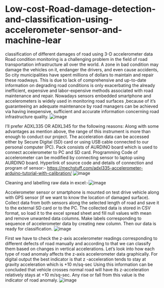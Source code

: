 # Low-cost-Road-damage-detection-and-classification-using-accelerometer-sensor-and-machine-lear
classification of different damages of road using 3-D accelerometer data
  Road condition monitoring is a challenging problem in the field of road transportation infrastructure all over the world.
 A zone in bad condition may damage the vehicles on it, endanger the drivers, and even cause accidents, So city municipalities have spent millions of dollars to maintain and repair these roadways. 
 This is due to lack of comprehensive and up-to-date information on degrading road conditions is only exacerbating the already inefficient, expensive and labor-expensive methods associated with road maintenance and repair.
 Nowadays sensors embedded smartphone and accelerometers is widely used in monitoring road surfaces ,because of  it’s guaranteeing an adequate maintenance by road managers can be achieved via having inexpensive, sufficient and accurate information concerning road infrastructure quality.
![image](https://user-images.githubusercontent.com/110971636/188305954-87bea28b-f543-461a-87f6-5a7ddcdea8f0.png)




I’ll prefer ADXL335 OR ADXL345 for the following reasons:
Along with some advantages as mention above, the range of this instrument is more than enough to conduct our project.
The acceleration data  can be accessed either by Secure Digital (SD) card or using USB cable connected to our personal computer (PC).
Pack consists of AURDINO board which is  used to connect accelerometer to PC and SD card.
Programming Code of accelerometer can be modified by connecting sensor to laptop using AURDINO board.
 Hyperlink of source code and details of connection and program of sensor:-
     https://mechstuff.com/adxl335-accelerometer-arduino-tutorial-with-calibration/
![image](https://user-images.githubusercontent.com/110971636/188305990-0b8970e4-4f01-466f-96e3-559de37e48f7.png)
 
 
 Cleaning and labelling raw data in excel:-![image](https://user-images.githubusercontent.com/110971636/188306012-75ba62c7-5f2f-41fb-8e9d-bb59af2e07b7.png)

 Accelerometer sensor or smartphone is mounted on test drive vehicle along with GPS sensor (if we want to know the location of damaged surface).
  Collect data from both sensors along the selected length of road and save it to the external SD card or to the PC.
  The collected data is stored in CSV format, so load it to the excel spread sheet and fill null values with mean and remove unwanted data columns.
  Make labels corresponding to sequence of accelerometer data by creating new column. Then our data is ready for classification.
![image](https://user-images.githubusercontent.com/110971636/188306001-6b04c034-8c06-4bf4-b319-eb21398bd402.png)



First we have to check the z-axis accelerometer readings corresponding to different defects of road manually and according to that we can classify them based on changes in vertical accelerations.
   Let’s look into how each type of road anomaly affects the z-axis accelerometer data graphically.
   For digital output the best indicator is that z -acceleration tends to stay at gravity acceleration which is +10 m/sq-sec Using this information can be concluded that vehicle crosses normal road will have its z-acceleration relatively stays at +10 m/sq-sec. Any rise or fall from this value is the indicator of road anomaly.
![image](https://user-images.githubusercontent.com/110971636/188306038-47874651-0124-4f77-8d52-547a6da6849b.png)

